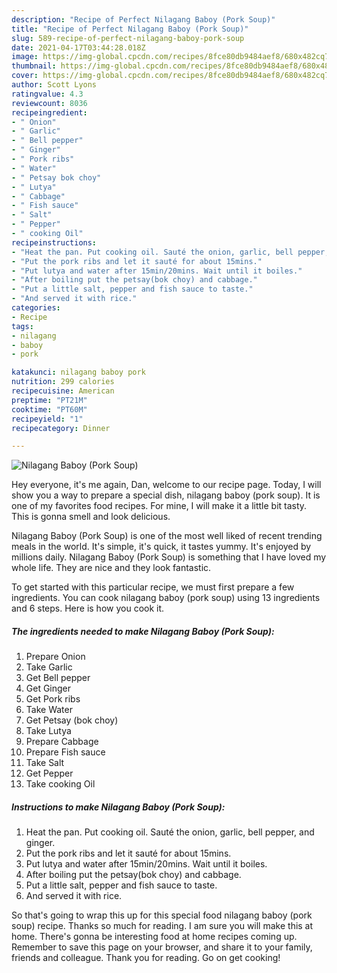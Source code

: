 ```yaml
---
description: "Recipe of Perfect Nilagang Baboy (Pork Soup)"
title: "Recipe of Perfect Nilagang Baboy (Pork Soup)"
slug: 589-recipe-of-perfect-nilagang-baboy-pork-soup
date: 2021-04-17T03:44:28.018Z
image: https://img-global.cpcdn.com/recipes/8fce80db9484aef8/680x482cq70/nilagang-baboy-pork-soup-recipe-main-photo.jpg
thumbnail: https://img-global.cpcdn.com/recipes/8fce80db9484aef8/680x482cq70/nilagang-baboy-pork-soup-recipe-main-photo.jpg
cover: https://img-global.cpcdn.com/recipes/8fce80db9484aef8/680x482cq70/nilagang-baboy-pork-soup-recipe-main-photo.jpg
author: Scott Lyons
ratingvalue: 4.3
reviewcount: 8036
recipeingredient:
- " Onion"
- " Garlic"
- " Bell pepper"
- " Ginger"
- " Pork ribs"
- " Water"
- " Petsay bok choy"
- " Lutya"
- " Cabbage"
- " Fish sauce"
- " Salt"
- " Pepper"
- " cooking Oil"
recipeinstructions:
- "Heat the pan. Put cooking oil. Sauté the onion, garlic, bell pepper, and ginger."
- "Put the pork ribs and let it sauté for about 15mins."
- "Put lutya and water after 15min/20mins. Wait until it boiles."
- "After boiling put the petsay(bok choy) and cabbage."
- "Put a little salt, pepper and fish sauce to taste."
- "And served it with rice."
categories:
- Recipe
tags:
- nilagang
- baboy
- pork

katakunci: nilagang baboy pork 
nutrition: 299 calories
recipecuisine: American
preptime: "PT21M"
cooktime: "PT60M"
recipeyield: "1"
recipecategory: Dinner

---
```



![Nilagang Baboy (Pork Soup)](https://img-global.cpcdn.com/recipes/8fce80db9484aef8/680x482cq70/nilagang-baboy-pork-soup-recipe-main-photo.jpg)

Hey everyone, it's me again, Dan, welcome to our recipe page. Today, I will show you a way to prepare a special dish, nilagang baboy (pork soup). It is one of my favorites food recipes. For mine, I will make it a little bit tasty. This is gonna smell and look delicious.

Nilagang Baboy (Pork Soup) is one of the most well liked of recent trending meals in the world. It's simple, it's quick, it tastes yummy. It's enjoyed by millions daily. Nilagang Baboy (Pork Soup) is something that I have loved my whole life. They are nice and they look fantastic.




To get started with this particular recipe, we must first prepare a few ingredients. You can cook nilagang baboy (pork soup) using 13 ingredients and 6 steps. Here is how you cook it.

<!--inarticleads1-->

##### The ingredients needed to make Nilagang Baboy (Pork Soup):

1. Prepare  Onion
1. Take  Garlic
1. Get  Bell pepper
1. Get  Ginger
1. Get  Pork ribs
1. Take  Water
1. Get  Petsay (bok choy)
1. Take  Lutya
1. Prepare  Cabbage
1. Prepare  Fish sauce
1. Take  Salt
1. Get  Pepper
1. Take  cooking Oil




<!--inarticleads2-->

##### Instructions to make Nilagang Baboy (Pork Soup):

1. Heat the pan. Put cooking oil. Sauté the onion, garlic, bell pepper, and ginger.
1. Put the pork ribs and let it sauté for about 15mins.
1. Put lutya and water after 15min/20mins. Wait until it boiles.
1. After boiling put the petsay(bok choy) and cabbage.
1. Put a little salt, pepper and fish sauce to taste.
1. And served it with rice.




So that's going to wrap this up for this special food nilagang baboy (pork soup) recipe. Thanks so much for reading. I am sure you will make this at home. There's gonna be interesting food at home recipes coming up. Remember to save this page on your browser, and share it to your family, friends and colleague. Thank you for reading. Go on get cooking!
